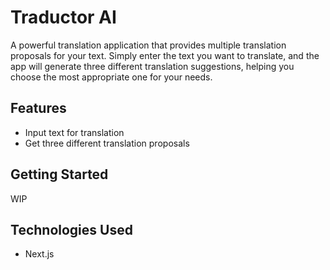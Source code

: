 # Traductor AI

A powerful translation application that provides multiple translation proposals for your text. Simply enter the text you want to translate, and the app will generate three different translation suggestions, helping you choose the most appropriate one for your needs.

## Features

- Input text for translation
- Get three different translation proposals

## Getting Started

WIP

## Technologies Used

- Next.js
